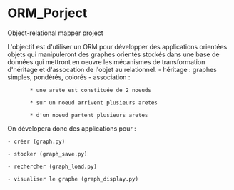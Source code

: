 # ORM_Porject
Object-relational mapper project 

L'objectif est d'utiliser un ORM pour développer des applications orientées objets 
qui manipuleront des graphes orientés stockés dans une base de données qui mettront en oeuvre les
mécanismes de transformation d'héritage et d'assocation de l'objet au relationnel.
    - héritage : graphes simples, pondérés, colorés
    - association :
    
           * une arete est constituée de 2 noeuds
           
           * sur un noeud arrivent plusieurs aretes
           
           * d'un noeud partent plusieurs aretes
           

On dévelopera donc des applications pour :

    - créer (graph.py)
    
    - stocker (graph_save.py)
    
    - rechercher (graph_load.py)
    
    - visualiser le graphe (graph_display.py)
